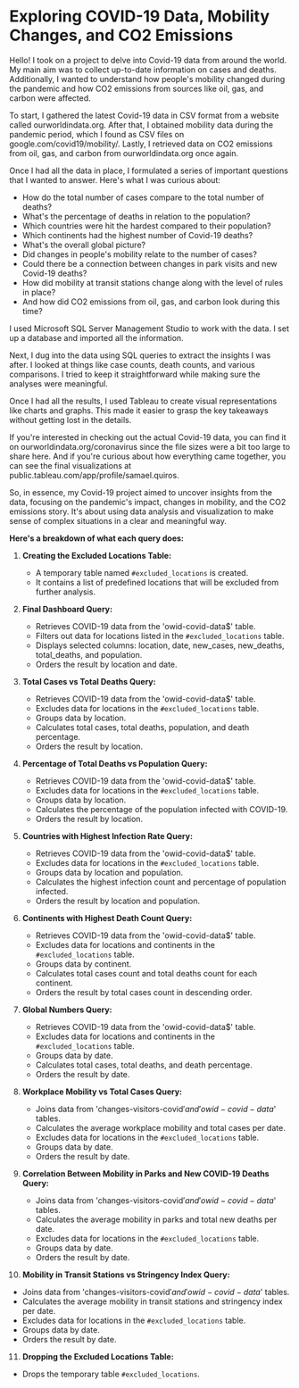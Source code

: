 # Exploring COVID-19 Data, Mobility Changes, and CO2 Emissions

Hello! I took on a project to delve into Covid-19 data from around the world. My main aim was to collect up-to-date information on cases and deaths. Additionally, I wanted to understand how people's mobility changed during the pandemic and how CO2 emissions from sources like oil, gas, and carbon were affected.

To start, I gathered the latest Covid-19 data in CSV format from a website called ourworldindata.org. After that, I obtained mobility data during the pandemic period, which I found as CSV files on google.com/covid19/mobility/. Lastly, I retrieved data on CO2 emissions from oil, gas, and carbon from ourworldindata.org once again.

Once I had all the data in place, I formulated a series of important questions that I wanted to answer. Here's what I was curious about:

- How do the total number of cases compare to the total number of deaths?
- What's the percentage of deaths in relation to the population?
- Which countries were hit the hardest compared to their population?
- Which continents had the highest number of Covid-19 deaths?
- What's the overall global picture?
- Did changes in people's mobility relate to the number of cases?
- Could there be a connection between changes in park visits and new Covid-19 deaths?
- How did mobility at transit stations change along with the level of rules in place?
- And how did CO2 emissions from oil, gas, and carbon look during this time?

I used Microsoft SQL Server Management Studio to work with the data. I set up a database and imported all the information.

Next, I dug into the data using SQL queries to extract the insights I was after. I looked at things like case counts, death counts, and various comparisons. I tried to keep it straightforward while making sure the analyses were meaningful.

Once I had all the results, I used Tableau to create visual representations like charts and graphs. This made it easier to grasp the key takeaways without getting lost in the details.

If you're interested in checking out the actual Covid-19 data, you can find it on ourworldindata.org/coronavirus since the file sizes were a bit too large to share here. And if you're curious about how everything came together, you can see the final visualizations at public.tableau.com/app/profile/samael.quiros.

So, in essence, my Covid-19 project aimed to uncover insights from the data, focusing on the pandemic's impact, changes in mobility, and the CO2 emissions story. It's about using data analysis and visualization to make sense of complex situations in a clear and meaningful way.

**Here's a breakdown of what each query does:**

1. **Creating the Excluded Locations Table:**
   - A temporary table named `#excluded_locations` is created.
   - It contains a list of predefined locations that will be excluded from further analysis.

2. **Final Dashboard Query:**
   - Retrieves COVID-19 data from the 'owid-covid-data$' table.
   - Filters out data for locations listed in the `#excluded_locations` table.
   - Displays selected columns: location, date, new_cases, new_deaths, total_deaths, and population.
   - Orders the result by location and date.

3. **Total Cases vs Total Deaths Query:**
   - Retrieves COVID-19 data from the 'owid-covid-data$' table.
   - Excludes data for locations in the `#excluded_locations` table.
   - Groups data by location.
   - Calculates total cases, total deaths, population, and death percentage.
   - Orders the result by location.

4. **Percentage of Total Deaths vs Population Query:**
   - Retrieves COVID-19 data from the 'owid-covid-data$' table.
   - Excludes data for locations in the `#excluded_locations` table.
   - Groups data by location.
   - Calculates the percentage of the population infected with COVID-19.
   - Orders the result by location.

5. **Countries with Highest Infection Rate Query:**
   - Retrieves COVID-19 data from the 'owid-covid-data$' table.
   - Excludes data for locations in the `#excluded_locations` table.
   - Groups data by location and population.
   - Calculates the highest infection count and percentage of population infected.
   - Orders the result by location and population.

6. **Continents with Highest Death Count Query:**
   - Retrieves COVID-19 data from the 'owid-covid-data$' table.
   - Excludes data for locations and continents in the `#excluded_locations` table.
   - Groups data by continent.
   - Calculates total cases count and total deaths count for each continent.
   - Orders the result by total cases count in descending order.

7. **Global Numbers Query:**
   - Retrieves COVID-19 data from the 'owid-covid-data$' table.
   - Excludes data for locations and continents in the `#excluded_locations` table.
   - Groups data by date.
   - Calculates total cases, total deaths, and death percentage.
   - Orders the result by date.

8. **Workplace Mobility vs Total Cases Query:**
   - Joins data from 'changes-visitors-covid$' and 'owid-covid-data$' tables.
   - Calculates the average workplace mobility and total cases per date.
   - Excludes data for locations in the `#excluded_locations` table.
   - Groups data by date.
   - Orders the result by date.

9. **Correlation Between Mobility in Parks and New COVID-19 Deaths Query:**
   - Joins data from 'changes-visitors-covid$' and 'owid-covid-data$' tables.
   - Calculates the average mobility in parks and total new deaths per date.
   - Excludes data for locations in the `#excluded_locations` table.
   - Groups data by date.
   - Orders the result by date.

10. **Mobility in Transit Stations vs Stringency Index Query:**
   - Joins data from 'changes-visitors-covid$' and 'owid-covid-data$' tables.
   - Calculates the average mobility in transit stations and stringency index per date.
   - Excludes data for locations in the `#excluded_locations` table.
   - Groups data by date.
   - Orders the result by date.

11. **Dropping the Excluded Locations Table:**
   - Drops the temporary table `#excluded_locations`.
